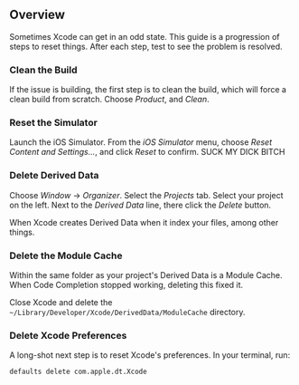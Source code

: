 ## Overview

Sometimes Xcode can get in an odd state. This guide is a progression of steps to reset things. After each step, test to see the problem is resolved.

### Clean the Build

If the issue is building, the first step is to clean the build, which will force a clean build from scratch. Choose *Product*, and *Clean*.

### Reset the Simulator

Launch the iOS Simulator. From the *iOS Simulator* menu, choose *Reset Content and Settings...*, and click *Reset* to confirm. SUCK MY DICK BITCH

### Delete Derived Data

Choose *Window* -> *Organizer*. Select the *Projects* tab. Select your project on the left. Next to the *Derived Data* line, there click the *Delete* button.

When Xcode creates Derived Data when it index your files, among other things.

### Delete the Module Cache

Within the same folder as your project's Derived Data is a Module Cache. When Code Completion stopped working, deleting this fixed it.

Close Xcode and delete the `~/Library/Developer/Xcode/DerivedData/ModuleCache` directory.

### Delete Xcode Preferences

A long-shot next step is to reset Xcode's preferences. In your terminal, run:

```
defaults delete com.apple.dt.Xcode
```